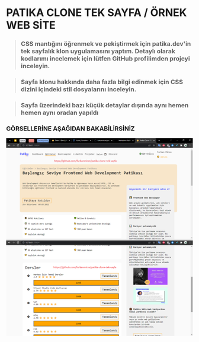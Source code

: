 # PATIKA CLONE TEK SAYFA / ÖRNEK WEB SİTE

>### CSS mantığını öğrenmek ve pekiştirmek için patika.dev'in tek sayfalık klon uygulamasını yaptım. Detaylı olarak kodlarımı incelemek için lütfen GitHub profilimden projeyi inceleyin.

>### Sayfa klonu hakkında daha fazla bilgi edinmek için **CSS** dizini içindeki stil dosyalarını inceleyin.

>### Sayfa üzerindeki bazı küçük detaylar dışında aynı hemen hemen aynı oradan yapıldı



### GÖRSELLERİNE AŞAĞIDAN BAKABİLİRSİNİZ
![Ekran-Görüntüsü-1](screenshots/patika-clone-ss-1.png)
![Ekran-Görüntüsü-2](screenshots/patika-clone-ss-2.png)
